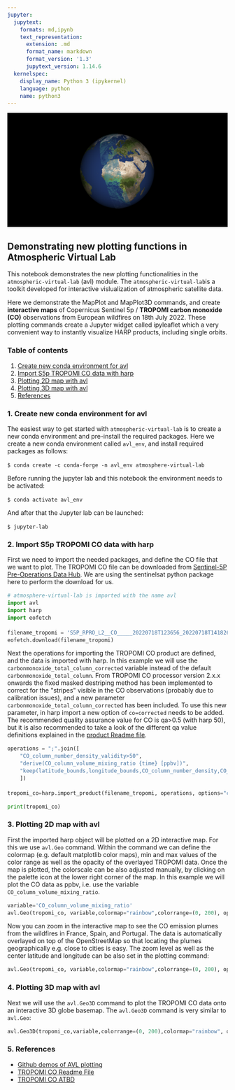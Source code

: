```yaml
---
jupyter:
  jupytext:
    formats: md,ipynb
    text_representation:
      extension: .md
      format_name: markdown
      format_version: '1.3'
      jupytext_version: 1.14.6
  kernelspec:
    display_name: Python 3 (ipykernel)
    language: python
    name: python3
---
```


![header_case6.png](https://raw.githubusercontent.com/stcorp/avl-use-cases/master/usecase6/header_case6.png)

## Demonstrating new plotting functions in Atmospheric Virtual Lab


This notebook demonstrates the new plotting functionalities in the `atmospheric-virtual-lab` (avl) module. The `atmospheric-virtual-lab`is a toolkit developed for interactive vislualization of atmospheric satellite data.  

Here we demonstrate the MapPlot and MapPlot3D commands, and create **interactive maps** of Copernicus Sentinel 5p / **TROPOMI carbon monoxide  (CO)** observations from European wildfires on 18th July 2022. 
These  plotting commands create a Jupyter widget called ipyleaflet which a very convenient way to instantly visualize HARP products, including single orbits. 

### Table of contents
1. [Create new conda environment for avl](#paragraph1)
2. [Import S5p TROPOMI CO data with harp](#paragraph2)
3. [Plotting 2D map with avl ](#paragraph3)
4. [Plotting 3D map with avl ](#paragraph4)
5. [References](#paragraph5)

### 1. Create new conda environment for avl <a name="paragraph1"></a>

The easiest way to get started with `atmospheric-virtual-lab` is to create a new conda environment and pre-install the required packages. Here we create a new conda environment called `avl_env`, and install required packages as follows:

`$ conda create -c conda-forge -n avl_env atmosphere-virtual-lab`

Before running the jupyter lab and this notebook the environment needs to be activated:

`$ conda activate avl_env`

And after that the Jupyter lab can be launched: 

`$ jupyter-lab` 


### 2. Import S5p TROPOMI CO data with harp <a name="paragraph2"></a>

First we need to import the needed packages, and define the CO file that we want to plot. The TROPOMI CO file can be downloaded from [Sentinel-5P Pre-Operations Data Hub](https://s5phub.copernicus.eu/dhus/).
We are using the sentinelsat python package here to perform the download for us.


```python
# atmosphere-virtual-lab is imported with the name avl
import avl 
import harp
import eofetch

filename_tropomi = 'S5P_RPRO_L2__CO_____20220718T123656_20220718T141826_24674_03_020400_20230113T012004.nc'
eofetch.download(filename_tropomi)
```

Next the operations for importing the TROPOMI CO product are defined, and the data is imported with harp. In this example we will use the `carbonmonoxide_total_column_corrected` variable instead of the default  `carbonmonoxide_total_column`. From TROPOMI CO processor version 2.x.x onwards the fixed masked destriping method has been implemented to correct for the "stripes" visible in the CO observations (probably due to calibration issues), and a new parameter `carbonmonoxide_total_column_corrected` has been included. To use this new parameter, in harp import a new option of `co=corrected` needs to be added. The recommended quality assurance value for CO is qa>0.5 (with harp 50), but it is also recommended to take a look of the different qa value definitions explained in the [product Readme file](https://sentinels.copernicus.eu/documents/247904/3541451/Sentinel-5P-Carbon-Monoxide-Level-2-Product-Readme-File).


```python
operations = ";".join([
    "CO_column_number_density_validity>50",
    "derive(CO_column_volume_mixing_ratio {time} [ppbv])",
    "keep(latitude_bounds,longitude_bounds,CO_column_number_density,CO_column_volume_mixing_ratio)"
    ])
    
tropomi_co=harp.import_product(filename_tropomi, operations, options="co=corrected")
```


```python
print(tropomi_co)
```

### 3. Plotting 2D map with avl <a name="paragraph3"></a>

First the imported harp object will be plotted on a 2D interactive map. For this we use `avl.Geo` command. Within the command we can define the colormap (e.g. default matplotlib color maps), min and max values of the color range as well as the opacity of the overlayed TROPOMI data. Once the map is plotted, the colorscale can be also adjusted manually, by clicking on the palette icon at the lower right corner of the map. In this example we will plot the CO data as ppbv, i.e. use the variable `CO_column_volume_mixing_ratio`.   



```python
variable='CO_column_volume_mixing_ratio'
avl.Geo(tropomi_co, variable,colormap="rainbow",colorrange=(0, 200), opacity=0.7)
```

Now you can zoom in the interactive map to see the CO emission plumes from the wildfires in France, Spain, and Portugal. The data is automatically overlayed on top of the OpenStreetMap so that locating the plumes geographically e.g. close to cities is easy. The zoom level as well as the center latitude and longitude can be also set in the plotting command:     


```python
avl.Geo(tropomi_co, variable,colormap="rainbow",colorrange=(0, 200), opacity=0.7, centerlat=44, centerlon=-10, zoom=5)
```
### 4. Plotting 3D map with avl <a name="paragraph4"></a>

Next we will use the `avl.Geo3D` command to plot the TROPOMI CO data onto an interactive 3D globe basemap. The `avl.Geo3D` command is very similar to `avl.Geo`:


```python
avl.Geo3D(tropomi_co,variable,colorrange=(0, 200),colormap="rainbow", opacity=0.7,showcolorbar=True)
```
### 5. References <a name="paragraph5"></a>

- [Github demos of AVL plotting](https://github.com/stcorp/avl-demo-lps2022)
- [TROPOMI CO Readme File](https://sentinels.copernicus.eu/documents/247904/3541451/Sentinel-5P-Carbon-Monoxide-Level-2-Product-Readme-File)  
- [TROPOMI CO ATBD](https://sentinel.esa.int/documents/247904/2476257/Sentinel-5P-TROPOMI-ATBD-Carbon-Monoxide-Total-Column-Retrieval.pdf)

